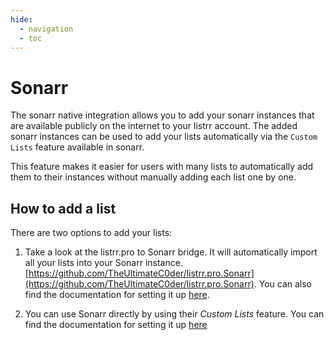 ```yaml
---
hide:
  - navigation
  - toc
---
```


# Sonarr

The sonarr native integration allows you to add your sonarr instances that are available publicly on the internet to your listrr account. The added sonarr instances can be used to add your lists automatically via the `Custom Lists` feature available in sonarr.

This feature makes it easier for users with many lists to automatically add them to their instances without manually adding each list one by one.

## How to add a list

There are two options to add your lists:

1. Take a look at the listrr.pro to Sonarr bridge. It will automatically import all your lists into your Sonarr instance. [https://github.com/TheUltimateC0der/listrr.pro.Sonarr](https://github.com/TheUltimateC0der/listrr.pro.Sonarr). You can also find the documentation for setting it up [here](/services/sonarr-bridge).

2. You can use Sonarr directly by using their _Custom Lists_ feature. You can find the documentation for setting it up [here](/services/sonarr-directly)